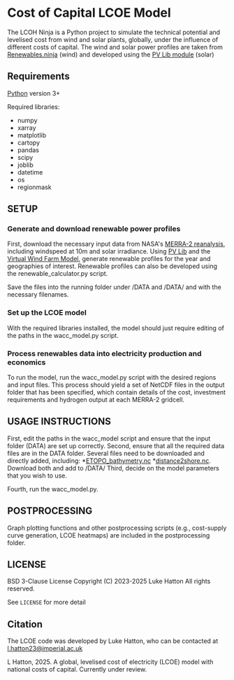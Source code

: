# Cost of Capital LCOE Model


The LCOH Ninja is a Python project to simulate the technical potential and levelised cost from wind and solar plants, globally, under the influence of different costs of capital. The wind and solar power profiles are taken from [Renewables.ninja](https://www.renewables.ninja/) (wind) and developed using the [PV Lib module](https://pvlib-python.readthedocs.io/en/stable/) (solar)


## Requirements

[Python](https://www.python.org/) version 3+


Required libraries:
 * numpy
 * xarray
 * matplotlib
 * cartopy
 * pandas
 * scipy
 * joblib
 * datetime
 * os
 * regionmask

## SETUP

### Generate and download renewable power profiles
First, download the necessary input data from NASA's [MERRA-2 reanalysis](https:///gmao.gsfc.nasa.gov/reanalysis/MERRA-2/), including windspeed at 10m and solar irradiance. Using [PV Lib](https://pvlib-python.readthedocs.io/en/stable/) and the [Virtual Wind Farm Model](https://github.com/renewables-ninja/vwf/tree/master), generate renewable profiles for the year and geographies of interest. Renewable profiles can also be developed using the renewable_calculator.py script.

Save the files into the running folder under /DATA and /DATA/ and with the necessary filenames.

### Set up the LCOE model
With the required libraries installed, the model should just require editing of the paths in the wacc_model.py script.

### Process renewables data into electricity production and economics
To run the model, run the wacc_model.py script with the desired regions and input files. This process should yield a set of NetCDF files in the output folder that has been specified, which contain details of the cost, investment requirements and hydrogen output at each MERRA-2 gridcell.

## USAGE INSTRUCTIONS

First, edit the paths in the wacc_model script and ensure that the input folder (DATA) are set up correctly.
Second, ensure that all the required data files are in the DATA folder. Several files need to be downloaded and directly added, including: 
*[ETOPO_bathymetry.nc](https://www.ncei.noaa.gov/products/etopo-global-relief-model) 
*[distance2shore.nc](https://catalog.data.gov/dataset/distance-to-nearest-coastline-0-04-degree-grid). 
Download both and add to /DATA/
Third, decide on the model parameters that you wish to use.

Fourth, run the wacc_model.py. 

## POSTPROCESSING

Graph plotting functions and other postprocessing scripts (e.g., cost-supply curve generation, LCOE heatmaps) are included in the postprocessing folder. 


## LICENSE
BSD 3-Clause License
Copyright (C) 2023-2025  Luke Hatton
All rights reserved.

See `LICENSE` for more detail

## Citation

The LCOE code was developed by Luke Hatton, who can be contacted at l.hatton23@imperial.ac.uk

L Hatton, 2025.  A global, levelised cost of electricity (LCOE) model with national costs of capital. Currently under review.

